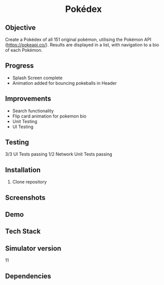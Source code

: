 <h1 align="center">

Pokédex

</h1>

## Objective
Create a Pokédex of all 151 original pokémon, utilising the Pokémon API (https://pokeapi.co/). Results are displayed in a list, with navigation to a bio of each Pokémon.

## Progress
- Splash Screen complete
- Animation added for bouncing pokeballs in Header 

## Improvements
- Search functionality
- Flip card animation for pokemon bio
- Unit Testing
- UI Testing

## Testing
3/3 UI Tests passing
1/2 Network Unit Tests passing

## Installation

1. Clone repository

## Screenshots

## Demo

## Tech Stack

## Simulator version
11

## Dependencies

